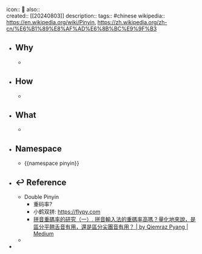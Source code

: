 icon:: 📄
also::  
created:: [[20240803]]
description:: 
tags:: #chinese
wikipedia:: https://en.wikipedia.org/wiki/Pinyin, https://zh.wikipedia.org/zh-cn/%E6%B1%89%E8%AF%AD%E6%8B%BC%E9%9F%B3

- ## Why
  -
- ## How
  -
- ## What
  -
- ## Namespace
  - {{namespace pinyin}}
- ## ↩ Reference
  - Double Pinyin
    - 重码率?
    - 小鹤双拼: https://flypy.com
    - [拼音重碼率的研究（一）. 拼音輸入法的重碼率高嗎？量化地來說，是區分平翹舌音有用，還是區分尖團音有用？ | by Qiemraz Pyang | Medium](https://medium.com/@qiemraz/%E6%8B%BC%E9%9F%B3%E9%87%8D%E7%A2%BC%E7%8E%87%E7%9A%84%E7%A0%94%E7%A9%B6-%E4%B8%80-4502da9013f4)
  -
-